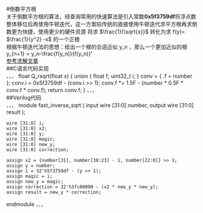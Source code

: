 #倒数平方根  
关于倒数平方根的算法，经查询常用的快速算法是引入常数**0x5f3759df**将浮点数整体移位后再使用牛顿迭代，这一方案较传统的直接使用牛顿迭代求平方根再求倒数更为快捷，使用更少的硬件资源
将求 $\frac{1}{\sqrt{x}}$ 转化为求 f(y)= $\frac{1}{y^2} -x$ 的一个正根  
根据牛顿迭代法的思想：给出一个根的合适近似 y_n ，那么一个更加近似的根 y_{n+1} = y_n-\frac{f(y_n)}{f(y_n)}'  
[参考求解文章](https://zhuanlan.zhihu.com/p/571321688)  
##C语言代码实现  
、、、
float Q_rsqrt(float x)
{
    union {
        float    f;
        uint32_t i;
    } conv = { .f = number };
    conv.i  = 0x5f3759df - (conv.i >> 1);
    conv.f *= 1.5F - (number * 0.5F * conv.f * conv.f);
    return conv.f;
}
、、、  
##Verilog代码  
、、、
module fast_inverse_sqrt (
    input wire [31:0] number,
    output wire [31:0] result
);

    wire [31:0] i;
    wire [31:0] x2;
    wire [31:0] y;
    wire [31:0] magic;
    wire [31:0] new_y;
    wire [31:0] correction;

    assign x2 = {number[31], number[30:23] - 1, number[22:0]} >> 1;
    assign y = number;
    assign i = 32'h5f3759df - (y >> 1);
    assign magic = i;
    assign new_y = magic;
    assign correction = 32'h3fc00000 - (x2 * new_y * new_y);
    assign result = new_y * correction;

endmodule
、、、
